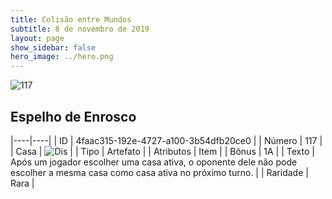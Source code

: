 ```yaml
---
title: Colisão entre Mundos
subtitle: 8 de novembro de 2019
layout: page
show_sidebar: false
hero_image: ../hero.png
---
```


![117](https://cdn.keyforgegame.com/media/card_front/pt/452_117_642FQ6FX6MJH_pt.png)

## Espelho de Enrosco

|----|----|
| ID | 4faac315-192e-4727-a100-3b54dfb20ce0 |
| Número | 117 |
| Casa | ![Dis](https://archonarcana.com/images/thumb/e/e8/Dis.png/22px-Dis.png "Dis") |
| Tipo | Artefato |
| Atributos | Item |
| Bônus | 1A |
| Texto | Após um jogador escolher uma casa ativa, o oponente dele não pode escolher a mesma casa como casa  ativa no próximo turno. |
| Raridade | Rara |
